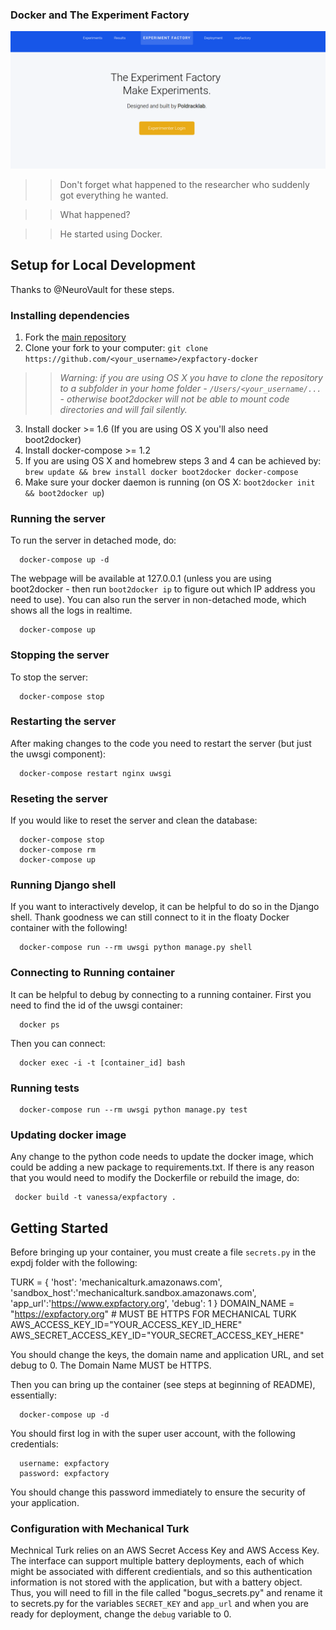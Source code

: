 ### Docker and The Experiment Factory

![home](scripts/img/expfactory.png)

   >> Don't forget what happened to the researcher who suddenly got everything he wanted.

   >> What happened?

   >> He started using Docker.

## Setup for Local Development
Thanks to @NeuroVault for these steps.

### Installing dependencies
1. Fork the [main repository](https://github.com/expfactory/expfactory-docker)
2. Clone your fork to your computer: `git clone https://github.com/<your_username>/expfactory-docker`

  >> *Warning: if you are using OS X you have to clone the repository to a subfolder in your home folder - `/Users/<your_username/...` - otherwise boot2docker will not be able to mount code directories and will fail silently.*


3. Install docker >= 1.6 (If you are using OS X you'll also need boot2docker)
4. Install docker-compose >= 1.2
5. If you are using OS X and homebrew steps 3 and 4 can be achieved by: `brew update && brew install docker boot2docker docker-compose`
6. Make sure your docker daemon is running (on OS X: `boot2docker init && boot2docker up`)

### Running the server
To run the server in detached mode, do:

      docker-compose up -d

The webpage will be available at 127.0.0.1 (unless you are using boot2docker - then run `boot2docker ip` to figure out which IP address you need to use). You can also run the server in non-detached mode, which shows all the logs in realtime.

      docker-compose up

### Stopping the server
To stop the server:

      docker-compose stop

### Restarting the server
After making changes to the code you need to restart the server (but just the uwsgi component):

      docker-compose restart nginx uwsgi

### Reseting the server
If you would like to reset the server and clean the database:

      docker-compose stop
      docker-compose rm
      docker-compose up

### Running Django shell
If you want to interactively develop, it can be helpful to do so in the Django shell. Thank goodness we can still connect to it in the floaty Docker container with the following!

      docker-compose run --rm uwsgi python manage.py shell

### Connecting to Running container
It can be helpful to debug by connecting to a running container. First you need to find the id of the uwsgi container:

      docker ps

Then you can connect:

      docker exec -i -t [container_id] bash


### Running tests

      docker-compose run --rm uwsgi python manage.py test


### Updating docker image
Any change to the python code needs to update the docker image, which could be adding a new package to requirements.txt. If there is any reason that you would need to modify the Dockerfile or rebuild the image, do:

     docker build -t vanessa/expfactory .



## Getting Started
Before bringing up your container, you must create a file `secrets.py` in the expdj folder with the following:

TURK = {
    'host': 'mechanicalturk.amazonaws.com',
    'sandbox_host':'mechanicalturk.sandbox.amazonaws.com',
    'app_url':'https://www.expfactory.org',
    'debug': 1
}
DOMAIN_NAME = "https://expfactory.org" # MUST BE HTTPS FOR MECHANICAL TURK
AWS_ACCESS_KEY_ID="YOUR_ACCESS_KEY_ID_HERE"
AWS_SECRET_ACCESS_KEY_ID="YOUR_SECRET_ACCESS_KEY_HERE"

You should change the keys, the domain name and application URL, and set debug to 0. The Domain Name MUST be HTTPS.

Then you can bring up the container (see steps at beginning of README), essentially:

      docker-compose up -d

You should first log in with the super user account, with the following credentials:

      username: expfactory
      password: expfactory

You should change this password immediately to ensure the security of your application.

### Configuration with Mechanical Turk

Mechnical Turk relies on an AWS Secret Access Key and AWS Access Key. The interface can support multiple battery deployments, each of which might be associated with different credientials, and so this authentication information is not stored with the application, but with a battery object. Thus, you will need to fill in the file called "bogus_secrets.py" and rename it to secrets.py for the variables `SECRET_KEY` and `app_url` and when you are ready for deployment, change the `debug` variable to 0.
